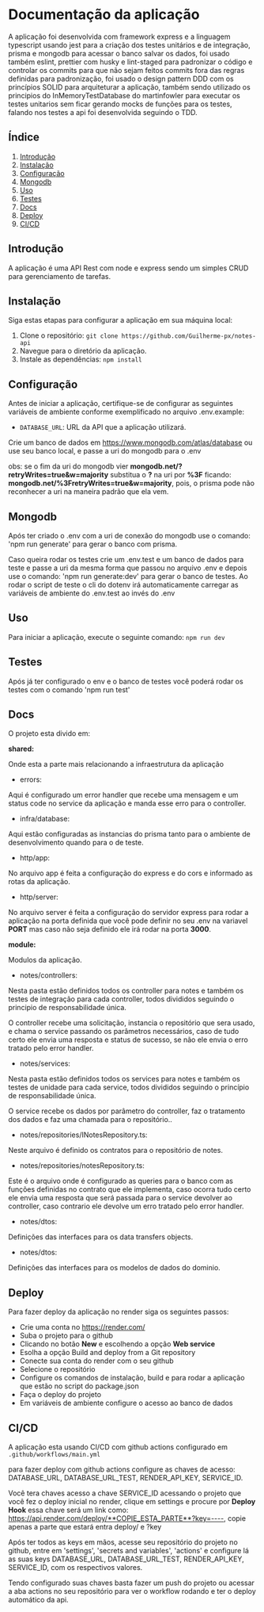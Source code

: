# Documentação da aplicação

A aplicação foi desenvolvida com framework express e a linguagem typescript usando jest para a criação dos testes unitários e de integração, prisma e mongodb para acessar o banco salvar os dados, foi usado também eslint, prettier com husky e lint-staged para padronizar o código e controlar os commits para que não sejam feitos commits fora das regras definidas para padronização, foi usado o design pattern DDD com os princípios SOLID para arquiteturar a aplicação, também sendo utilizado os principios do InMemoryTestDatabase do martinfowler para executar os testes unitarios sem ficar gerando mocks de funções para os testes, falando nos testes a api foi desenvolvida seguindo o TDD.

## Índice

1. [Introdução](#introdução)
2. [Instalação](#instalação)
3. [Configuração](#configuração)
4. [Mongodb](#mongodb)
5. [Uso](#uso)
6. [Testes](#testes)
7. [Docs](#docs)
8. [Deploy](#deploy)
9. [CI/CD](#cicd)

## Introdução

A aplicação é uma API Rest com node e express sendo um simples CRUD para gerenciamento de tarefas.

## Instalação

Siga estas etapas para configurar a aplicação em sua máquina local:

1. Clone o repositório: `git clone https://github.com/Guilherme-px/notes-api`
2. Navegue para o diretório da aplicação.
3. Instale as dependências: `npm install`

## Configuração

Antes de iniciar a aplicação, certifique-se de configurar as seguintes variáveis de ambiente conforme exemplificado no arquivo .env.example:

-   `DATABASE_URL`: URL da API que a aplicação utilizará.

Crie um banco de dados em https://www.mongodb.com/atlas/database ou use seu banco local, e passe a uri do mongodb para o .env

obs: se o fim da uri do mongodb vier **mongodb.net/?retryWrites=true&w=majority** substitua o **?** na uri por **%3F** ficando: **mongodb.net/%3FretryWrites=true&w=majority**, pois, o prisma pode não reconhecer a uri na maneira padrão que ela vem.

## Mongodb

Após ter criado o .env com a uri de conexão do mongodb use o comando: 'npm run generate' para gerar o banco com prisma.

Caso queira rodar os testes crie um .env.test e um banco de dados para teste e passe a uri da mesma forma que passou no arquivo .env e depois use o comando: 'npm run generate:dev' para gerar o banco de testes. Ao rodar o script de teste o cli do dotenv irá automaticamente carregar as variáveis de ambiente do .env.test ao invés do .env

## Uso

Para iniciar a aplicação, execute o seguinte comando: `npm run dev`

## Testes

Após já ter configurado o env e o banco de testes você poderá rodar os testes com o comando 'npm run test'

## Docs

O projeto esta divido em:

**shared:**

Onde esta a parte mais relacionando a infraestrutura da aplicação

-   errors:

Aqui é configurado um error handler que recebe uma mensagem e um status code no service da aplicação e manda esse erro para o controller.

-   infra/database:

Aqui estão configuradas as instancias do prisma tanto para o ambiente de desenvolvimento quando para o de teste.

-   http/app:

No arquivo app é feita a configuração do express e do cors e informado as rotas da aplicação.

-   http/server:

No arquivo server é feita a configuração do servidor express para rodar a aplicação na porta definida que você pode definir no seu .env na variavel **PORT** mas caso não seja definido ele irá rodar na porta **3000**.

**module:**

Modulos da aplicação.

-   notes/controllers:

Nesta pasta estão definidos todos os controller para notes e também os testes de integração para cada controller, todos divididos seguindo o principio de responsabilidade única.

O controller recebe uma solicitação, instancia o repositório que sera usado, e chama o service passando os parâmetros necessários, caso de tudo certo ele envia uma resposta e status de sucesso, se não ele envia o erro tratado pelo error handler.

-   notes/services:

Nesta pasta estão definidos todos os services para notes e também os testes de unidade para cada service, todos divididos seguindo o princípio de responsabilidade única.

O service recebe os dados por parâmetro do controller, faz o tratamento dos dados e faz uma chamada para o repositório..

-   notes/repositories/INotesRepository.ts:

Neste arquivo é definido os contratos para o repositório de notes.

-   notes/repositories/notesRepository.ts:

Este é o arquivo onde é configurado as queries para o banco com as funções definidas no contrato que ele implementa, caso ocorra tudo certo ele envia uma resposta que será passada para o service devolver ao controller, caso contrario ele devolve um erro tratado pelo error handler.

-   notes/dtos:

Definições das interfaces para os data transfers objects.

-   notes/dtos:

Definições das interfaces para os modelos de dados do dominio.

## Deploy

Para fazer deploy da aplicação no render siga os seguintes passos:

-   Crie uma conta no https://render.com/
-   Suba o projeto para o github
-   Clicando no botão **New** e escolhendo a opção **Web service**
-   Esolha a opção Build and deploy from a Git repository
-   Conecte sua conta do render com o seu github
-   Selecione o repositório
-   Configure os comandos de instalação, build e para rodar a aplicação que estão no script do package.json
-   Faça o deploy do projeto
-   Em variáveis de ambiente configure o acesso ao banco de dados

## CI/CD

A aplicação esta usando CI/CD com github actions configurado em `.github/workflows/main.yml`

para fazer deploy com github actions configure as chaves de acesso: DATABASE_URL, DATABASE_URL_TEST, RENDER_API_KEY, SERVICE_ID.

Você tera chaves acesso a chave SERVICE_ID acessando o projeto que você fez o deploy inicial no render, clique em settings e procure por **Deploy Hook** essa chave será um link como: https://api.render.com/deploy/**COPIE_ESTA_PARTE**?key=----, copie apenas a parte que estará entra deploy/ e ?key

Após ter todos as keys em mãos, acesse seu repositório do projeto no github, entre em 'settings', 'secrets and variables', 'actions' e configure lá as suas keys DATABASE_URL, DATABASE_URL_TEST, RENDER_API_KEY, SERVICE_ID, com os respectivos valores.

Tendo configurado suas chaves basta fazer um push do projeto ou acessar a aba actions no seu repositório para ver o workflow rodando e ter o deploy automático da api.
